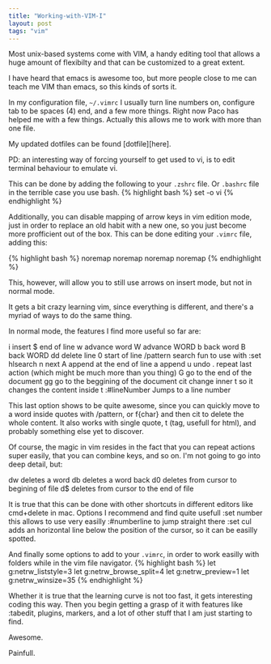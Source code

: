 ```yaml
---
title: "Working-with-VIM-I"
layout: post
tags: "vim"
---
```

Most unix-based systems come with VIM, a handy editing tool that allows a huge amount of flexibilty and that can be customized to a great extent.

I have heard that emacs is awesome too, but more people close to me can teach me VIM than emacs, so this kinds of sorts it.

In my configuration file, `~/.vimrc` I usually turn line numbers on, configure tab to be spaces (4) end, and a few more things. Right now Paco has helped me with a few things. Actually this allows me to work with more than one file.

My updated dotfiles can be found [dotfile][here].

PD: an interesting way of forcing yourself to get used to vi, is to edit terminal behaviour to emulate vi.

This can be done by adding the following to your `.zshrc` file. Or `.bashrc` file in the terrible case you use bash.
{% highlight bash %}
set -o vi
{% endhighlight %}

Additionally, you can disable mapping of arrow keys in vim edition mode, just in order to replace an old habit with a new one, so you just become more profficient out of the box. This can be done editing your `.vimrc` file, adding this:

{% highlight bash %}
noremap <Up> <NOP>
noremap <Down> <NOP>
noremap <Left> <NOP>
noremap <Right> <NOP>
{% endhighlight %}

This, however, will allow you to still use arrows on insert mode, but not in normal mode.

It gets a bit crazy learning vim, since everything is different, and there's a myriad of ways to do the same thing.

In normal mode, the features I find more useful so far are:

i   insert
$   end of line
w   advance word
W   advance WORD
b   back word
B   back WORD
dd  delete line
0   start of line
/pattern    search   fun to use with :set hlsearch
n   next
A   append at the end of line
a   append
u   undo
.   repeat last action (which might be much more than you thing)
G   go to the end of the document
gg  go to the beggining of the document
cit     change inner t   so it changes the content inside t
:#lineNumber    Jumps to a line number

This last option shows to be quite awesome, since you can quickly move to a word inside quotes with /pattern, or f{char} and then cit to delete the whole content. It also works with single quote, t (tag, usefull for html), and probably something else yet to discover.

Of course, the magic in vim resides in the fact that you can repeat actions super easily, that you can combine keys, and so on. I'm not going to go into deep detail, but:

dw  deletes a word
db  deletes a word back
d0  deletes from cursor to begining of file
d$  deletes from cursor to the end of file

It is true that this can be done with other shortcuts in different editors like cmd+delete in mac. 
Options I recommend and find quite usefull
:set number       this allows to use very easilly :#numberline to jump straight there
:set cul          adds an horizontal line below the position of the cursor, so it can be easilly spotted.

And finally some options to add to your `.vimrc`, in order to work easilly with folders while in the vim file navigator.
{% highlight bash %}
let g:netrw_liststyle=3 
let g:netrw_browse_split=4 
let g:netrw_preview=1 
let g:netrw_winsize=35
{% endhighlight %}

Whether it is true that the learning curve is not too fast, it gets interesting coding this way. Then you begin getting a grasp of it with features like :tabedit, plugins, markers, and a lot of other stuff that I am just starting to find.

Awesome.

Painfull.

[dotfile]: http://www.github.com/acamps/dotfiles
